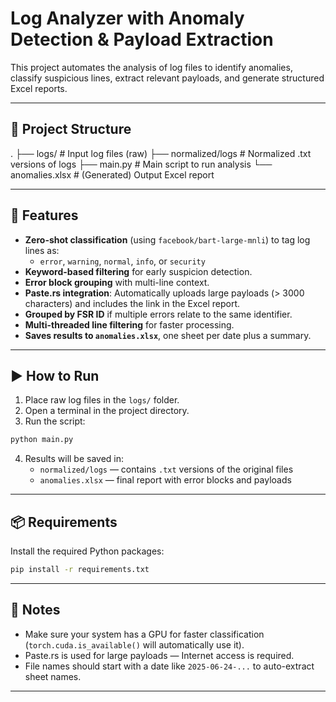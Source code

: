 
# Log Analyzer with Anomaly Detection & Payload Extraction

This project automates the analysis of log files to identify anomalies, classify suspicious lines, extract relevant payloads, and generate structured Excel reports.

---

## 📁 Project Structure

.
├── logs/          # Input log files (raw)
├── normalized/logs    # Normalized .txt versions of logs
├── main.py        # Main script to run analysis
└── anomalies.xlsx # (Generated) Output Excel report

---

## 🚀 Features

- **Zero-shot classification** (using `facebook/bart-large-mnli`) to tag log lines as:
  - `error`, `warning`, `normal`, `info`, or `security`
- **Keyword-based filtering** for early suspicion detection.
- **Error block grouping** with multi-line context.
- **Paste.rs integration**: Automatically uploads large payloads (> 3000 characters) and includes the link in the Excel report.
- **Grouped by FSR ID** if multiple errors relate to the same identifier.
- **Multi-threaded line filtering** for faster processing.
- **Saves results to `anomalies.xlsx`**, one sheet per date plus a summary.

---

## ▶️ How to Run

1. Place raw log files in the `logs/` folder.
2. Open a terminal in the project directory.
3. Run the script:

```bash
python main.py
```

4. Results will be saved in:
   - `normalized/logs` — contains `.txt` versions of the original files
   - `anomalies.xlsx` — final report with error blocks and payloads

---

## 📦 Requirements

Install the required Python packages:

```bash
pip install -r requirements.txt
```

---

## 📝 Notes

- Make sure your system has a GPU for faster classification (`torch.cuda.is_available()` will automatically use it).
- Paste.rs is used for large payloads — Internet access is required.
- File names should start with a date like `2025-06-24-...` to auto-extract sheet names.

---
```
